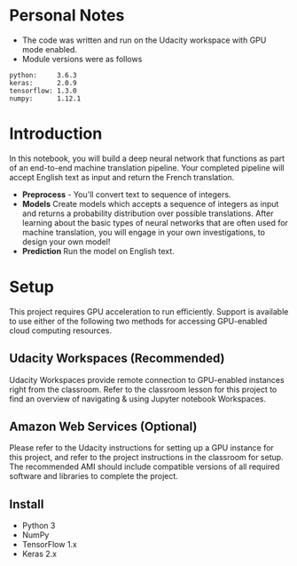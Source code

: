 # Personal Notes
- The code was written and run on the Udacity workspace with GPU mode enabled.
- Module versions were as follows
```
python:     3.6.3
keras:      2.0.9
tensorflow: 1.3.0
numpy:      1.12.1
```


# Introduction
In this notebook, you will build a deep neural network that functions as part of an end-to-end machine translation pipeline. Your completed pipeline will accept English text as input and return the French translation.

- **Preprocess** - You'll convert text to sequence of integers.
- **Models** Create models which accepts a sequence of integers as input and returns a probability distribution over possible translations. After learning about the basic types of neural networks that are often used for machine translation, you will engage in your own investigations, to design your own model!
- **Prediction** Run the model on English text.

# Setup

This project requires GPU acceleration to run efficiently. Support is available to use either of the following two methods for accessing GPU-enabled cloud computing resources.

## Udacity Workspaces (Recommended)

Udacity Workspaces provide remote connection to GPU-enabled instances right from the classroom. Refer to the classroom lesson for this project to find an overview of navigating & using Jupyter notebook Workspaces.

## Amazon Web Services (Optional)

Please refer to the Udacity instructions for setting up a GPU instance for this project, and refer to the project instructions in the classroom for setup. The recommended AMI should include compatible versions of all required software and libraries to complete the project.

## Install
- Python 3
- NumPy
- TensorFlow 1.x
- Keras 2.x
